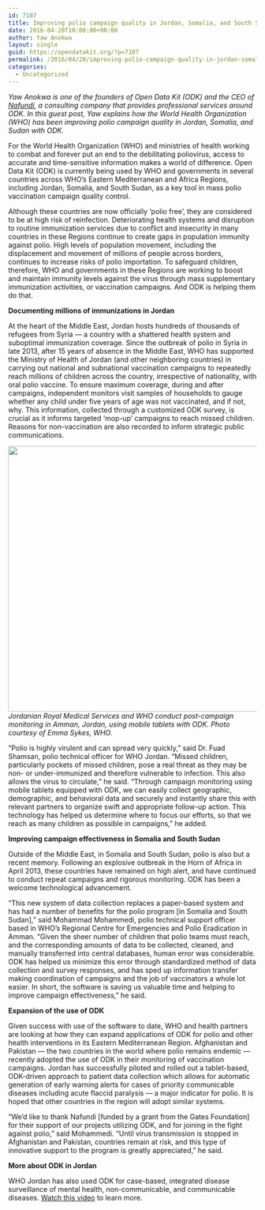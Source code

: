 ```yaml
---
id: 7107
title: Improving polio campaign quality in Jordan, Somalia, and South Sudan
date: 2016-04-20T10:00:00+00:00
author: Yaw Anokwa
layout: single
guid: https://opendatakit.org/?p=7107
permalink: /2016/04/20/improving-polio-campaign-quality-in-jordan-somalia-and-south-sudan/
categories:
  - Uncategorized
---
```

_Yaw Anokwa is one of the founders of Open Data Kit (ODK) and the CEO of [Nafundi](https://nafundi.com), a consulting company that provides professional services around ODK. In this guest post, Yaw explains how the World Health Organization (WHO) has been improving polio campaign quality in Jordan, Somalia, and Sudan with ODK._

For the World Health Organization (WHO) and ministries of health working to combat and forever put an end to the debilitating poliovirus, access to accurate and time-sensitive information makes a world of difference. Open Data Kit (ODK) is currently being used by WHO and governments in several countries across WHO&#8217;s Eastern Mediterranean and Africa Regions, including Jordan, Somalia, and South Sudan, as a key tool in mass polio vaccination campaign quality control.

Although these countries are now officially &#8216;polio free&#8217;, they are considered to be at high risk of reinfection. Deteriorating health systems and disruption to routine immunization services due to conflict and insecurity in many countries in these Regions continue to create gaps in population immunity against polio. High levels of population movement, including the displacement and movement of millions of people across borders, continues to increase risks of polio importation. To safeguard children, therefore, WHO and governments in these Regions are working to boost and maintain immunity levels against the virus through mass supplementary immunization activities, or vaccination campaigns. And ODK is helping them do that.

**Documenting millions of immunizations in Jordan**

At the heart of the Middle East, Jordan hosts hundreds of thousands of refugees from Syria &#8212; a country with a shattered health system and suboptimal immunization coverage. Since the outbreak of polio in Syria in late 2013, after 15 years of absence in the Middle East, WHO has supported the Ministry of Health of Jordan (and other neighboring countries) in carrying out national and subnational vaccination campaigns to repeatedly reach millions of children across the country, irrespective of nationality, with oral polio vaccine. To ensure maximum coverage, during and after campaigns, independent monitors visit samples of households to gauge whether any child under five years of age was not vaccinated, and if not, why. This information, collected through a customized ODK survey, is crucial as it informs targeted &#8216;mop-up&#8217; campaigns to reach missed children. Reasons for non-vaccination are also recorded to inform strategic public communications.

<img src="/assets/wp-content/uploads/2016/04/who-jordan.jpg" width="538" />_Jordanian Royal Medical Services and WHO conduct post-campaign monitoring in Amman, Jordan, using mobile tablets with ODK. Photo courtesy of Emma Sykes, WHO._

&#8220;Polio is highly virulent and can spread very quickly,&#8221; said Dr. Fuad Shamsan, polio technical officer for WHO Jordan. &#8220;Missed children, particularly pockets of missed children, pose a real threat as they may be non- or under-immunized and therefore vulnerable to infection. This also allows the virus to circulate,&#8221; he said. &#8220;Through campaign monitoring using mobile tablets equipped with ODK, we can easily collect geographic, demographic, and behavioral data and securely and instantly share this with relevant partners to organize swift and appropriate follow-up action. This technology has helped us determine where to focus our efforts, so that we reach as many children as possible in campaigns,&#8221; he added.

**Improving campaign effectiveness in Somalia and South Sudan**

Outside of the Middle East, in Somalia and South Sudan, polio is also but a recent memory. Following an explosive outbreak in the Horn of Africa in April 2013, these countries have remained on high alert, and have continued to conduct repeat campaigns and rigorous monitoring. ODK has been a welcome technological advancement.

&#8220;This new system of data collection replaces a paper-based system and has had a number of benefits for the polio program [in Somalia and South Sudan],&#8221; said Mohammad Mohammedi, polio technical support officer based in WHO&#8217;s Regional Centre for Emergencies and Polio Eradication in Amman. &#8220;Given the sheer number of children that polio teams must reach, and the corresponding amounts of data to be collected, cleaned, and manually transferred into central databases, human error was considerable. ODK has helped us minimize this error through standardized method of data collection and survey responses, and has sped up information transfer making coordination of campaigns and the job of vaccinators a whole lot easier. In short, the software is saving us valuable time and helping to improve campaign effectiveness,&#8221; he said.

**Expansion of the use of ODK**

Given success with use of the software to date, WHO and health partners are looking at how they can expand applications of ODK for polio and other health interventions in its Eastern Mediterranean Region. Afghanistan and Pakistan &#8212; the two countries in the world where polio remains endemic &#8212; recently adopted the use of ODK in their monitoring of vaccination campaigns. Jordan has successfully piloted and rolled out a tablet-based, ODK-driven approach to patient data collection which allows for automatic generation of early warning alerts for cases of priority communicable diseases including acute flaccid paralysis &#8212; a major indicator for polio. It is hoped that other countries in the region will adopt similar systems.

&#8220;We&#8217;d like to thank Nafundi [funded by a grant from the Gates Foundation] for their support of our projects utilizing ODK, and for joining in the fight against polio,&#8221; said Mohammedi. &#8220;Until virus transmission is stopped in Afghanistan and Pakistan, countries remain at risk, and this type of innovative support to the program is greatly appreciated,&#8221; he said.

**More about ODK in Jordan**

WHO Jordan has also used ODK for case-based, integrated disease surveillance of mental health, non-communicable, and communicable diseases. [Watch this video](https://www.youtube.com/embed/zROyvrvt-zk) to learn more.